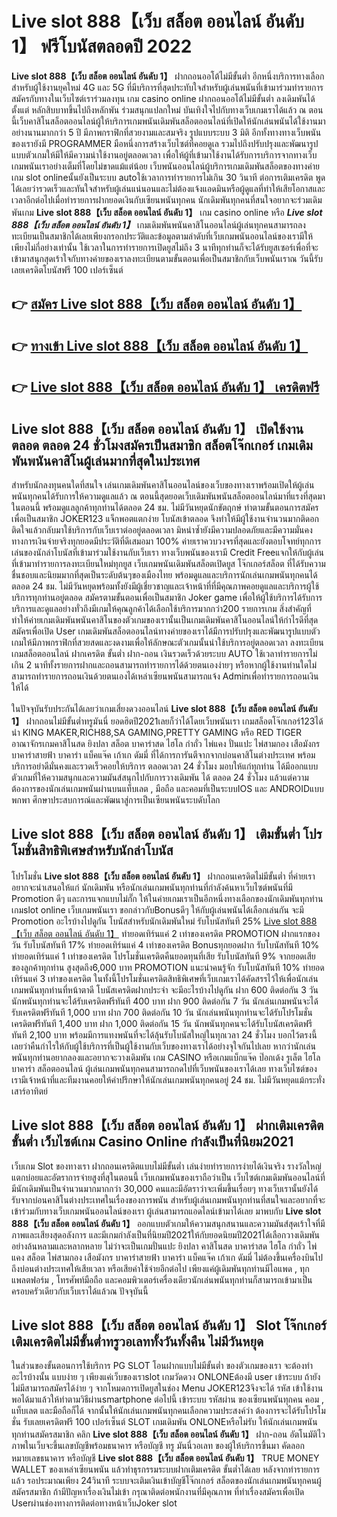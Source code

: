 # Live slot 888【เว็บ สล็อต ออนไลน์ อันดับ 1】  ฟรีโบนัสตลอดปี 2022

**Live slot 888【เว็บ สล็อต ออนไลน์ อันดับ 1】** ฝากถอนออโต้ไม่มีขั้นต่ำ  อีกหนึ่งบริการทางเลือกสำหรับผู้ใช้งานยุคใหม่ 4G และ 5G ที่มีบริการที่สุดประทับใจสำหรับผู้เล่นพนันที่เข้ามาร่วมทำรายการสมัครกับทางในเว็บไซต์เราร่วมลงทุน เกม casino online ฝากถอนออโต้ไม่มีขั้นต่ำ ลงเดิมพันได้ตั้งแต่ หลักสิบบาทขึ้นไปถึงหลักพัน ร่วมสนุกแปลกใหม่ บันเทิงใจไปกับทางเว็บเกมเราได้แล้ว ณ ตอนนี้เว็บคาสิโนสล็อตออนไลน์ผู้ให้บริการเกมพนันเดิมพันสล็อตออนไลน์ที่เปิดให้นักเล่นพนันได้ใช้งานมาอย่างนานมากกว่า 5 ปี มีภาพกราฟิกที่สวยงามและสมจริง รูปแบบระบบ 3 มิติ
อีกทั้งทางทางเว็บพนันของเรายังมี  PROGRAMMER มือหนึ่งการสร้างเว็บไซต์ที่คอยดูเล  รวมไปถึงปรับปรุงและพัฒนารูปแบบตัวเกมให้มีให้มีความน่าใช้งานอยู่ตลอดเวลา เพื่อให้ผู้ที่เข้ามาใช้งานได้รับการบริการจากทางเว็บเกมพนันเราอย่างเต็มที่โดยไม่ขาดแม้แต่น้อย เว็บพนันออนไลน์ผู้บริการเกมเดิมพันสล็อตของทางค่ายเกม slot onlineนั้นยังเป็นระบบ autoใช้เวลาการทำรายการไม่เกิน 30 วินาที ต่อการเติมเครดิต พูดได้เลยว่ารวดเร็วและทันใจสำหรับผู้เล่นแน่นอนและไม่ต้องแจ้งแอดมินหรือผู้ดูแลที่ทำให้เสียโอกาสและเวลาอีกต่อไปเมื่อทำรายการฝากยอดเงินกับเซียนพนันทุกคน
นักเดิมพันทุกคนที่สนใจอยากจะร่วมเดิมพันเกม **Live slot 888【เว็บ สล็อต ออนไลน์ อันดับ 1】** เกม casino online หรือ ***Live slot 888【เว็บ สล็อต ออนไลน์ อันดับ 1】*** เกมเดิมพันพนันคาสิโนออนไลน์ผู้เล่นทุกคนสามารถลงทะเบียนเป็นสมาชิกได้เลยเพียงกรอกประวัติและข้อมูลตามลำดับที่เว็บเกมพนันออนไลน์ของเรามีให้เพียงไม่กี่อย่างเท่านั้น ใช้เวลาในการทำรายการเปิดยูสไม่ถึง 3 นาทีทุกท่านก็จะได้รับยูสเซอร์เพื่อที่จะเข้ามาสนุกสุดเร้าใจกับทางค่ายของเราลงทะเบียนตามขั้นตอนเพื่อเป็นสมาชิกกับเว็บพนันเราณ วันนี้รับเลยเครดิตโบนัสฟรี 100 เปอร์เซ็นต์ 

## 👉 [สมัคร Live slot 888【เว็บ สล็อต ออนไลน์ อันดับ 1】](https://archa888.com/)
## 👉 [ทางเข้า Live slot 888【เว็บ สล็อต ออนไลน์ อันดับ 1】](https://archa888.com/)
## 👉 [Live slot 888【เว็บ สล็อต ออนไลน์ อันดับ 1】 เครดิตฟรี](https://archa888.com/)

## Live slot 888【เว็บ สล็อต ออนไลน์ อันดับ 1】 เปิดใช้งานตลอด ตลอด 24 ชั่วโมงสมัครเป็นสมาชิก สล็อตโจ๊กเกอร์ เกมเดิมพันพนันคาสิโนผู้เล่นมากที่สุดในประเทศ

สำหรับนักลงทุนคนใดที่สนใจ เล่นเกมเดิมพันคาสิโนออนไลน์ของเว็บของทางเราพร้อมเปิดให้ผู้เล่นพนันทุกคนได้รับการให้ความดูแลแล้ว ณ ตอนนี้สุดยอดเว็บเดิมพันพนันสล็อตออนไลน์มาที่แรงที่สุดมาในตอนนี้ พร้อมดูแลลูกค้าทุกท่านได้ตลอด 24 ชม. ไม่มีวันหยุดนักขัตฤกษ์ ทำตามขั้นตอนการสมัครเพื่อเป็นสมาชิก JOKER123 แจ็กพอตแตกง่าย โบนัสเข้าตลอด จึงทำให้มีผู้ใช้งานจำนวนมากติดอกติดใจแล้วกลับมาใช้บริการกับเว็บเราต่ออยู่ตลอดเวลา มิหนำซ้ำยังมีความปลอดภัยและมีความมั่นคงทางการเงินจ่ายจริงทุกยอดมีประวัติที่ดีเสมอมา 100% ค่ายเราควบวงจรที่สุดและยังตอบโจทย์ทุกการเล่นของนักล่าโบนัสที่เข้ามาร่วมใช้งานกับเว็บเรา
ทางเว็บพนันของเรามี Credit Freeแจกให้กับผู้เล่นที่เข้ามาทำรายการลงทะเบียนใหม่ทุกยูส เว็บเกมพนันเดิมพันสล็อตเปิดยูส โจ๊กเกอร์สล็อต ที่ได้รับความชื่นชอบและนิยมมากที่สุดเป็นระดับต้นๆของเมืองไทย พร้อมดูแลและบริการนักเล่นเกมพนันทุกคนได้ตลอด 24 ชม. ไม่มีวันหยุดพร้อมทั้งยังมีผู้เชี่ยวชาญและเจ้าหน้าที่ที่มีคุณภาพคอยดูแลและบริการผู้ใช้บริการทุกท่านอยู่ตลอด สมัครตามขั้นตอนเพื่อเป็นสมาชิก Joker game เพื่อให้ผู้ใช้บริการได้รับการบริการและดูแลอย่างทั่วถึงมีเกมให้คุณลูกค้าได้เลือกใช้บริการมากกว่า200 รายการเกม
สิ่งสำคัญที่ทำให้ค่ายเกมเดิมพันพนันคาสิโนของตัวเกมของเรานั้นเป็นเกมเดิมพันคาสิโนออนไลน์ให้กำไรดีที่สุด สมัครเพื่อเปิด User  เกมเดิมพันสล็อตออนไลน์ทางค่ายของเราได้มีการปรับปรุงและพัฒนารูปแบบตัวเกมให้มีภาพกราฟิกที่สวยสดและงดงามเพื่อให้ลักษณะตัวเกมนั้นน่าใช้บริการอยู่ตลอดเวลา ลงทะเบียน เกมสล็อตออนไลน์ ฝากเครดิต ขั้นต่ำ ฝาก-ถอน เงินรวดเร็วด้วยระบบ AUTO ใช้เวลาทำรายการไม่เกิน 2 นาทีทั้งรายการฝากและถอนสามารถทำรายการได้ด้วยตนเองง่ายๆ หรือหากผู้ใช้งานท่านใดไม่สามารถทำรายการถอนเงินด้วยตนเองได้เหล่าเซียนพนันสามารถแจ้ง Adminเพื่อทำรายการถอนเงินให้ได้

ในปัจจุบันรับประกันได้เลยว่าเกมเสี่ยงดวงออนไลน์ **Live slot 888【เว็บ สล็อต ออนไลน์ อันดับ 1】** ฝากถอนไม่มีขั้นต่ำทรูมันนี่ ยอดฮิตปี2021เลยก็ว่าได้โดยเว็บพนันเรา เกมสล็อตโจ๊กเกอร์123ได้นำ  KING MAKER,RICH88,SA GAMING,PRETTY GAMING หรือ RED TIGER อาณาจักรเกมคาสิโนสด ยิงปลา สล็อต บาคาร่าสด ไฮโล กำถั่ว ไพ่แคง ปั่นแปะ ไพ่สามกอง เสือมังกร บาคาร่าสายฟ้า บาคาร่า แบ็คแจ๊ค เก้าเก ดัมมี่ ที่ได้การการันตีจากจากบ่อนคาสิโนต่างประเทศ พร้อมบริการอย่าดีมั่นคงและรวดเร็วคอยให้บริการ ตลอดเวลา 24 ชั่วโมง มอบให้แก่ทุกท่าน ได้มีออกแบบตัวเกมที่ให้ความสนุกและความมันส์สนุกไปกับการวางเดิมพัน ได้ ตลอด 24 ชั่วโมง แล้วแต่ความต้องการของนักเล่นเกมพนันผ่านบนแท็บเลต , มือถือ และคอมที่เป็นระบบIOS และ ANDROIDแบบพกพา ศึกษาประสบการณ์และพัฒนาสู่การเป็นเซียนพนันระบดับโลก

## Live slot 888【เว็บ สล็อต ออนไลน์ อันดับ 1】 เติมขั้นต่ำ โปรโมชั่นสิทธิพิเศษสำหรับนักล่าโบนัส

โปรโมชั่น **Live slot 888【เว็บ สล็อต ออนไลน์ อันดับ 1】** ฝากถอนเครดิตไม่มีขั้นต่ำ ที่ค่ายเราอยากจะนำเสนอให้แก่  นักเดิมพัน หรือนักเล่นเกมพนันทุกท่านที่กำลังค้นหาเว็บไซต์พนันที่มี  Promotion ดีๆ และการแจกแบบไม่กั๊ก ให้ในค่ายเกมเราเป็นอีกหนึ่งทางเลือกของนักเดิมพันทุกท่าน เกมslot online เว็บเกมพนันเรา ขอกล่าวกับBonusดีๆ ให้กับผู้เล่นพนันได้เลือกเล่นกัน จะมี Promotion อะไรบ้างไปดูกัน
โบนัสสำหรับนักเดิมพันใหม่ รับโบนัสทันที 25% [Live slot 888【เว็บ สล็อต ออนไลน์ อันดับ 1】](https://archa888.com/) ทำยอดเทิร์นแค่ 2 เท่าของเครดิต
 PROMOTION ฝากแรกของวัน รับโบนัสทันที 17% ทำยอดเทิร์นแค่ 4 เท่าของเครดิต
Bonusทุกยอดฝาก รับโบนัสทันที 10% ทำยอดเทิร์นแค่ 1 เท่าของเครดิต
โปรโมชั่นเครดิตคืนยอดทุนที่เสีย รับโบนัสทันที 9% จากยอดเสียของลูกค้าทุกท่าน สูงสุดถึง6,000 บาท
 PROMOTION แนะนำคนรู้จัก รับโบนัสทันที 10% ทำยอดเทิร์นแค่ 3 เท่าของเครดิต
ในทั้งนี้โปรโมชั่นเครดิตสิทธิพิเศษที่เว็บเกมเราได้คัดสรรไว้ให้เพื่อนักเล่นเกมพนันทุกท่านที่หน้าตาดี โบนัสเครดิตฝากประจำ จะมีอะไรบ้างไปดูกัน
ฝาก 600 ติดต่อกัน 3 วัน นักพนันทุกท่านจะได้รับเครดิตฟรีทันที 400 บาท
ฝาก 900 ติดต่อกัน 7 วัน นักเล่นเกมพนันจะได้รับเครดิตฟรีทันที 1,000 บาท
ฝาก 700 ติดต่อกัน 10 วัน นักเล่นพนันทุกท่านจะได้รับโปรโมชั่นเครดิตฟรีทันที 1,400 บาท
ฝาก 1,000 ติดต่อกัน 15 วัน นักพนันทุกคนจะได้รับโบนัสเครดิตฟรีทันที 2,100 บาท
พร้อมมีการแทงพนันที่จะได้ลุ้นรับโบนัสใหญ่ในทุกเวลา 24 ชั่วโมง บอกไว้ตรงนี้เลยว่าคืนกำไรให้กับผู้ใช้บริการที่เป็นผู้ใช้งานกับเว็บของทางเราได้อย่างจุใจกันไปเลย หากว่านักเล่นพนันทุกท่านอยากลองและอยากจะวางเดิมพัน เกม CASINO หรือเกมแบ็กแจ๊ค ป๊อกเด้ง รูเล็ต ไฮโล บาคาร่า สล็อตออนไลน์ ผู้เล่นเกมพนันทุกคนสามารถกดไปที่เว็บพนันของเราได้เลย ทางเว็บไซต์ของเรามีเจ้าหน้าที่และทีมงานคอยให้คำปรึกษาให้นักเล่นเกมพนันทุกคนอยู่ 24 ชม. ไม่มีวันหยุดแม้กระทั่งเสาร์อาทิตย์

## Live slot 888【เว็บ สล็อต ออนไลน์ อันดับ 1】 ฝากเติมเครดิตขั้นต่ำ  เว็บไซต์เกม  Casino Online กำลังเป็นที่นิยม2021

เว็บเกม Slot ของทางเรา ฝากถอนเครดิตแบบไม่มีขั้นต่ำ เล่นง่ายทำรายการง่ายได้เงินจริง รางวัลใหญ่แตกบ่อยและอัตราการจ่ายสูงที่สุในตอนนี้ เว็บเกมพนันของเราถือว่าเป็น เว็บไซต์เกมเดิมพันออนไลน์ที่มีนักเดิมพันเป็นจำนวนมากมากกว่า 30,000 คนและมีอัตราว่าจะเพิ่มขึ้นเรื่อยๆ ทางเว็บเรานั้นยังได้รับจากบ่อนคาสิโนต่างประเทศในเรื่องของการพนัน สำหรับผู้เล่นเกมพนันทุกท่านที่สนใจและอยากที่จะเข้าร่วมกับทางเว็บเกมพนันออนไลน์ของเรา ผู้เล่นสามารถแอดไลน์เข้ามาได้เลย
	มาพบกับ **Live slot 888【เว็บ สล็อต ออนไลน์ อันดับ 1】** ออกแบบตัวเกมให้ความสนุกสนานและความมันส์สุดเร้าใจที่มีภาพและเสียงสุดอลังการ และมีเกมกำลังเป็นที่นิยมปี2021ให้กับยอดนิยมปี2021ได้เลือกวางเดิมพันอย่างล้นหลามและหลากหลาย  ไม่ว่าจะเป็นเกมปั่นแปะ ยิงปลา คาสิโนสด บาคาร่าสด ไฮโล กำถั่ว ไพ่แคง สล็อต ไพ่สามกอง เสือมังกร บาคาร่าสายฟ้า บาคาร่า แบ็คแจ๊ค เก้าเก ดัมมี่ ไม่ต้องขึ้นเครื่องบินไปถึงบ่อนต่างประเทศให้เสียเวลา หรือเสียค่าใช้จ่ายอีกต่อไป เพียงแค่ผู้เดิมพันทุกท่านมีไอแพด , ทุกแพลตฟอร์ม , โทรศัพท์มือถือ และคอมพิวเตอร์เครื่องเดียวนักเล่นพนันทุกท่านก็สามารถเข้ามาเป็นครอบครัวเดียวกับเว็บเราได้แล้วณ ปัจจุบันนี้

## Live slot 888【เว็บ สล็อต ออนไลน์ อันดับ 1】 Slot โจ๊กเกอร์เติมเครดิตไม่มีขั้นต่ำทรูวอเลททั้งวันทั้งคืน ไม่มีวันหยุด

ในส่วนของขั้นตอนการใช้บริการ PG SLOT โอนฝากแบบไม่มีขั้นต่ำ ของตัวเกมของเรา จะต้องทำอะไรบ้างนั้น แบบง่าย ๆ เพียงแค่เว็บของเราslot เกมวัดดวง ONLONEต้องมี user เข้าระบบ ถ้ายังไม่มีสามารถสมัครได้ง่าย ๆ จากโหมดการเปิดยูสในช่อง Menu JOKER123จึงจะได้ รหัส เข้าใช้งาน พอได้มาแล้วให้ทำตามวิธีผ่านsmartphone ต่อไปนี้
เข้าระบบ รหัสผ่าน  ของเซียนพนันทุกคน คอม , แท็บเลต และมือถือก็ได้
จากนั้นให้นักเล่นเกมพนันทุกคนเลือกความประสงค์ว่า ต้องการจะได้รับโปรโมชั่น รับเลยเครดิตฟรี 100 เปอร์เซ็นต์ SLOT เกมเดิมพัน ONLONEหรือไม่รับ
ให้นักเล่นเกมพนันทุกท่านสมัครสมาชิก คลิก **Live slot 888【เว็บ สล็อต ออนไลน์ อันดับ 1】** ฝาก-ถอน อัตโนมัติไว ภาพในเว็บจะขึ้นเลขบัญชีพร้อมธนาคาร หรือบัญชี ทรู มันนี่วอเลท ของผู้ให้บริการขึ้นมา
คัดลอกหมายเลขธนาคาร หรือบัญชี **Live slot 888【เว็บ สล็อต ออนไลน์ อันดับ 1】** TRUE MONEY WALLET ของเหล่าเซียนพนัน แล้วทำธุรกรรมระบบฝากเติมเครดิต ขั้นต่ำได้เลย
หลังจากทำรายการแล้ว รอประมาณเพียง 24วินาที ระบบจะเติมเงินเข้าบัญชีโจ๊กเกอร์ สล็อตของนักเล่นเกมพนันทุกคนผู้สมัครสมาชิก
ถ้ามีปัญหาเรื่องเงินไม่เข้า กรุณาติดต่อพนักงานที่มีคุณภาพ ที่ทำเรื่องสมัครเพื่อเปิด Userผ่านช่องทางการติดต่อทางหน้าเว็บJoker slot


